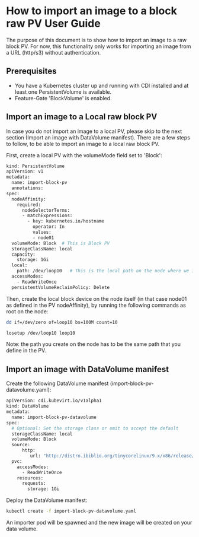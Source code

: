 # How to import an image to a block raw PV User Guide
The purpose of this document is to show how to import an image to a raw block PV.
For now, this functionality only works for importing an image from a URL (http/s3) without authentication.

## Prerequisites
- You have a Kubernetes cluster up and running with CDI installed and at least one PersistentVolume is available.
- Feature-Gate 'BlockVolume' is enabled.

## Import an image to a Local raw block PV
In case you do not import an image to a local PV, please skip to the next section (Import an image with DataVolume manifest).
There are a few steps to follow, to be able to import an image to a local raw block PV.

First, create a local PV with the volumeMode field set to 'Block':

```bash
kind: PersistentVolume
apiVersion: v1
metadata:
  name: import-block-pv
  annotations:
spec:
  nodeAffinity:
    required:
      nodeSelectorTerms:
      - matchExpressions:
        - key: kubernetes.io/hostname
          operator: In
          values:
          - node01
  volumeMode: Block  # This is Block PV
  storageClassName: local
  capacity:
    storage: 1Gi
  local:
    path: /dev/loop10   # This is the local path on the node where we import the image to
  accessModes:
    - ReadWriteOnce
  persistentVolumeReclaimPolicy: Delete 
```

Then, create the local block device on the node itself (in that case node01 as defined in the PV nodeAffinity), by running the following commands as root on the node:
```bash
dd if=/dev/zero of=loop10 bs=100M count=10
```
```bash
losetup /dev/loop10 loop10
```

Note: the path you create on the node has to be the same path that you define in the PV.


## Import an image with DataVolume manifest

Create the following DataVolume manifest (import-block-pv-datavolume.yaml):

```bash
apiVersion: cdi.kubevirt.io/v1alpha1
kind: DataVolume
metadata:
  name: import-block-pv-datavolume
spec:
  # Optional: Set the storage class or omit to accept the default
  storageClassName: local
  volumeMode: Block
  source:
      http:
         url: "http://distro.ibiblio.org/tinycorelinux/9.x/x86/release/Core-current.iso"
  pvc:
    accessModes:
      - ReadWriteOnce
    resources:
      requests:
        storage: 1Gi  
```

Deploy the DataVolume manifest:

```bash
kubectl create -f import-block-pv-datavolume.yaml
```

An importer pod will be spawned and the new image will be created on your data volume.








